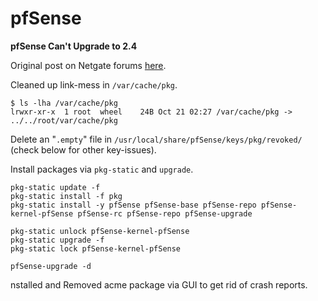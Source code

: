 # pfSense
**pfSense Can't Upgrade to 2.4**

Original post on Netgate forums [here](https://forum.netgate.com/topic/121783/solved-update-2-3-4-to-2-4-failed-unable-to-check-for-updates).

Cleaned up link-mess in `/var/cache/pkg`.

```
$ ls -lha /var/cache/pkg 
lrwxr-xr-x  1 root  wheel    24B Oct 21 02:27 /var/cache/pkg -> ../../root/var/cache/pkg
```

Delete an "`.empty`" file in `/usr/local/share/pfSense/keys/pkg/revoked/` (check below for other key-issues).

Install packages via `pkg-static` and `upgrade`.

```
pkg-static update -f
pkg-static install -f pkg
pkg-static install -y pfSense pfSense-base pfSense-repo pfSense-kernel-pfSense pfSense-rc pfSense-repo pfSense-upgrade

pkg-static unlock pfSense-kernel-pfSense
pkg-static upgrade -f
pkg-static lock pfSense-kernel-pfSense

pfSense-upgrade -d
```

nstalled and Removed acme package via GUI to get rid of crash reports.